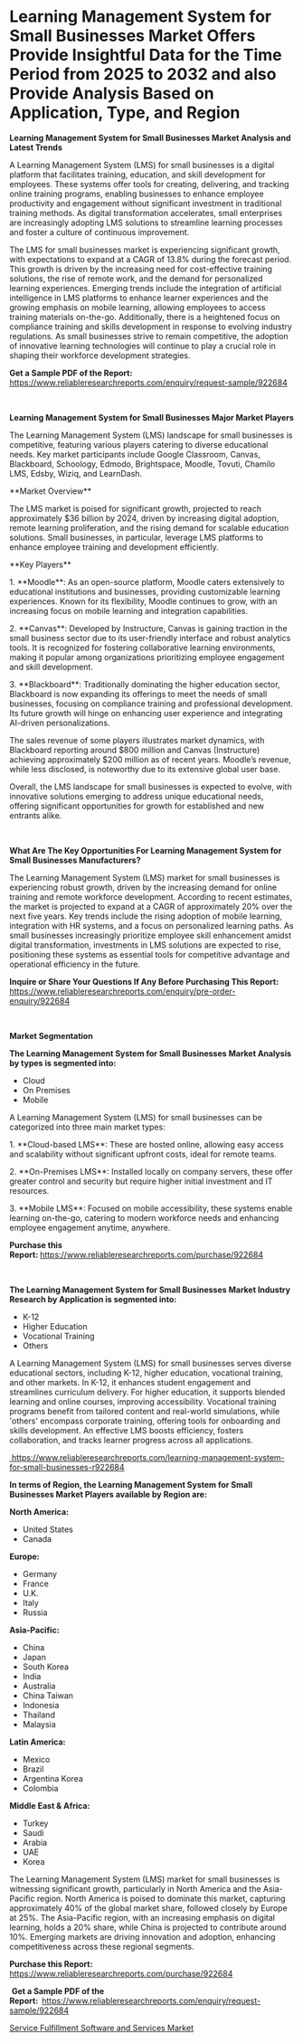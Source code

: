 <p><h1>Learning Management System for Small Businesses Market Offers Provide Insightful Data for the Time Period from 2025 to 2032 and also Provide Analysis Based on Application, Type, and Region</h1></p><p><strong>Learning Management System for Small Businesses Market Analysis and Latest Trends</strong></p>
<p><p>A Learning Management System (LMS) for small businesses is a digital platform that facilitates training, education, and skill development for employees. These systems offer tools for creating, delivering, and tracking online training programs, enabling businesses to enhance employee productivity and engagement without significant investment in traditional training methods. As digital transformation accelerates, small enterprises are increasingly adopting LMS solutions to streamline learning processes and foster a culture of continuous improvement.</p><p>The LMS for small businesses market is experiencing significant growth, with expectations to expand at a CAGR of 13.8% during the forecast period. This growth is driven by the increasing need for cost-effective training solutions, the rise of remote work, and the demand for personalized learning experiences. Emerging trends include the integration of artificial intelligence in LMS platforms to enhance learner experiences and the growing emphasis on mobile learning, allowing employees to access training materials on-the-go. Additionally, there is a heightened focus on compliance training and skills development in response to evolving industry regulations. As small businesses strive to remain competitive, the adoption of innovative learning technologies will continue to play a crucial role in shaping their workforce development strategies.</p></p>
<p><strong>Get a Sample PDF of the Report:&nbsp;</strong> <a href="https://www.reliableresearchreports.com/enquiry/request-sample/922684?utm_campaign=2243&utm_medium=2&utm_source=Github&utm_content=ia&utm_term=07032025&utm_id=learning-management-system-for-small-businesses">https://www.reliableresearchreports.com/enquiry/request-sample/922684</a></p>
<p>&nbsp;</p>
<p><strong>Learning Management System for Small Businesses Major Market Players</strong></p>
<p><p>The Learning Management System (LMS) landscape for small businesses is competitive, featuring various players catering to diverse educational needs. Key market participants include Google Classroom, Canvas, Blackboard, Schoology, Edmodo, Brightspace, Moodle, Tovuti, Chamilo LMS, Edsby, Wiziq, and LearnDash.</p><p>**Market Overview**  </p><p>The LMS market is poised for significant growth, projected to reach approximately $36 billion by 2024, driven by increasing digital adoption, remote learning proliferation, and the rising demand for scalable education solutions. Small businesses, in particular, leverage LMS platforms to enhance employee training and development efficiently.</p><p>**Key Players**  </p><p>1. **Moodle**: As an open-source platform, Moodle caters extensively to educational institutions and businesses, providing customizable learning experiences. Known for its flexibility, Moodle continues to grow, with an increasing focus on mobile learning and integration capabilities. </p><p>2. **Canvas**: Developed by Instructure, Canvas is gaining traction in the small business sector due to its user-friendly interface and robust analytics tools. It is recognized for fostering collaborative learning environments, making it popular among organizations prioritizing employee engagement and skill development.</p><p>3. **Blackboard**: Traditionally dominating the higher education sector, Blackboard is now expanding its offerings to meet the needs of small businesses, focusing on compliance training and professional development. Its future growth will hinge on enhancing user experience and integrating AI-driven personalizations.</p><p>The sales revenue of some players illustrates market dynamics, with Blackboard reporting around $800 million and Canvas (Instructure) achieving approximately $200 million as of recent years. Moodle’s revenue, while less disclosed, is noteworthy due to its extensive global user base.</p><p>Overall, the LMS landscape for small businesses is expected to evolve, with innovative solutions emerging to address unique educational needs, offering significant opportunities for growth for established and new entrants alike.</p></p>
<p>&nbsp;</p>
<p><strong>What Are The Key Opportunities For Learning Management System for Small Businesses Manufacturers?</strong></p>
<p><p>The Learning Management System (LMS) market for small businesses is experiencing robust growth, driven by the increasing demand for online training and remote workforce development. According to recent estimates, the market is projected to expand at a CAGR of approximately 20% over the next five years. Key trends include the rising adoption of mobile learning, integration with HR systems, and a focus on personalized learning paths. As small businesses increasingly prioritize employee skill enhancement amidst digital transformation, investments in LMS solutions are expected to rise, positioning these systems as essential tools for competitive advantage and operational efficiency in the future.</p></p>
<p><strong>Inquire or Share Your Questions If Any Before Purchasing This Report:</strong> <a href="https://www.reliableresearchreports.com/enquiry/pre-order-enquiry/922684?utm_campaign=2243&utm_medium=2&utm_source=Github&utm_content=ia&utm_term=07032025&utm_id=learning-management-system-for-small-businesses">https://www.reliableresearchreports.com/enquiry/pre-order-enquiry/922684</a></p>
<p>&nbsp;</p>
<p><strong>Market Segmentation</strong></p>
<p><strong>The Learning Management System for Small Businesses Market Analysis by types is segmented into:</strong></p>
<p><ul><li>Cloud</li><li>On Premises</li><li>Mobile</li></ul></p>
<p><p>A Learning Management System (LMS) for small businesses can be categorized into three main market types: </p><p>1. **Cloud-based LMS**: These are hosted online, allowing easy access and scalability without significant upfront costs, ideal for remote teams.</p><p>2. **On-Premises LMS**: Installed locally on company servers, these offer greater control and security but require higher initial investment and IT resources.</p><p>3. **Mobile LMS**: Focused on mobile accessibility, these systems enable learning on-the-go, catering to modern workforce needs and enhancing employee engagement anytime, anywhere.</p></p>
<p><strong>Purchase this Report:&nbsp;</strong><a href="https://www.reliableresearchreports.com/purchase/922684?utm_campaign=2243&utm_medium=2&utm_source=Github&utm_content=ia&utm_term=07032025&utm_id=learning-management-system-for-small-businesses">https://www.reliableresearchreports.com/purchase/922684</a></p>
<p>&nbsp;</p>
<p><strong>The Learning Management System for Small Businesses Market Industry Research by Application is segmented into:</strong></p>
<p><ul><li>K-12</li><li>Higher Education</li><li>Vocational Training</li><li>Others</li></ul></p>
<p><p>A Learning Management System (LMS) for small businesses serves diverse educational sectors, including K-12, higher education, vocational training, and other markets. In K-12, it enhances student engagement and streamlines curriculum delivery. For higher education, it supports blended learning and online courses, improving accessibility. Vocational training programs benefit from tailored content and real-world simulations, while 'others' encompass corporate training, offering tools for onboarding and skills development. An effective LMS boosts efficiency, fosters collaboration, and tracks learner progress across all applications.</p></p>
<p><a href="https://www.reliableresearchreports.com/learning-management-system-for-small-businesses-r922684?utm_campaign=2243&utm_medium=2&utm_source=Github&utm_content=ia&utm_term=07032025&utm_id=learning-management-system-for-small-businesses">&nbsp;https://www.reliableresearchreports.com/learning-management-system-for-small-businesses-r922684</a></p>
<p><strong>In terms of Region, the Learning Management System for Small Businesses Market Players available by Region are:</strong></p>
<p>
    <p> <strong> North America: </strong>
        <ul>
            <li>United States</li>
            <li>Canada</li>
        </ul>
        </p> 
    <p> <strong> Europe: </strong>
        <ul>
            <li>Germany</li>
            <li>France</li>
            <li>U.K.</li>
            <li>Italy</li>
            <li>Russia</li>
        </ul>
        </p> 
    <p> <strong> Asia-Pacific: </strong>
        <ul>
            <li>China</li>
            <li>Japan</li>
            <li>South Korea</li>
            <li>India</li>
            <li>Australia</li>
            <li>China Taiwan</li>
            <li>Indonesia</li>
            <li>Thailand</li>
            <li>Malaysia</li>
        </ul>
        </p> 
    <p> <strong> Latin America: </strong>
        <ul>
            <li>Mexico</li>
            <li>Brazil</li>
            <li>Argentina Korea</li>
            <li>Colombia</li>
        </ul>
        </p> 
    <p> <strong> Middle East & Africa: </strong>
        <ul>
            <li>Turkey</li>
            <li>Saudi</li>
            <li>Arabia</li>
            <li>UAE</li>
            <li>Korea</li>
        </ul>
    </p>
    </p>
<p><p>The Learning Management System (LMS) market for small businesses is witnessing significant growth, particularly in North America and the Asia-Pacific region. North America is poised to dominate this market, capturing approximately 40% of the global market share, followed closely by Europe at 25%. The Asia-Pacific region, with an increasing emphasis on digital learning, holds a 20% share, while China is projected to contribute around 10%. Emerging markets are driving innovation and adoption, enhancing competitiveness across these regional segments.</p></p>
<p><strong>Purchase this Report: </strong><a href="https://www.reliableresearchreports.com/purchase/922684?utm_campaign=2243&utm_medium=2&utm_source=Github&utm_content=ia&utm_term=07032025&utm_id=learning-management-system-for-small-businesses">https://www.reliableresearchreports.com/purchase/922684</a></p>
<p>&nbsp;<strong>Get a Sample PDF of the Report:&nbsp;&nbsp;</strong><a href="https://www.reliableresearchreports.com/enquiry/request-sample/922684?utm_campaign=2243&utm_medium=2&utm_source=Github&utm_content=ia&utm_term=07032025&utm_id=learning-management-system-for-small-businesses">https://www.reliableresearchreports.com/enquiry/request-sample/922684</a></p>
<p><strong></strong></p>
<p><p><a href="https://github.com/JosephineMcguire65/Market-Research-Report-List-1/blob/main/service-fulfillment-software-and-services-market.md?utm_campaign=2243&utm_medium=2&utm_source=Github&utm_content=ia&utm_term=07032025&utm_id=learning-management-system-for-small-businesses">Service Fulfillment Software and Services Market</a></p></p>